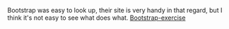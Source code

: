 Bootstrap was easy to look up, their site is very handy in that regard, but I think it's not easy to see what does what.
[Bootstrap-exercise]( https://eliasdb.github.io/Bootstrap-introduction/)
